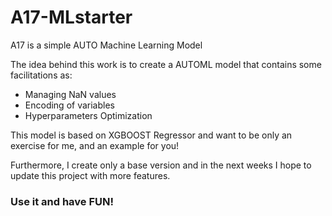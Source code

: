 # A17-MLstarter
A17 is a simple AUTO Machine Learning Model


The idea behind this work is to create a AUTOML model that contains some facilitations as:
- Managing NaN values
- Encoding of variables
- Hyperparameters Optimization

This model is based on XGBOOST Regressor and want to be only an exercise for me, and an example for you!

Furthermore, I create only a base version and in the next weeks I hope to update this project with more features.

### Use it and have FUN!
